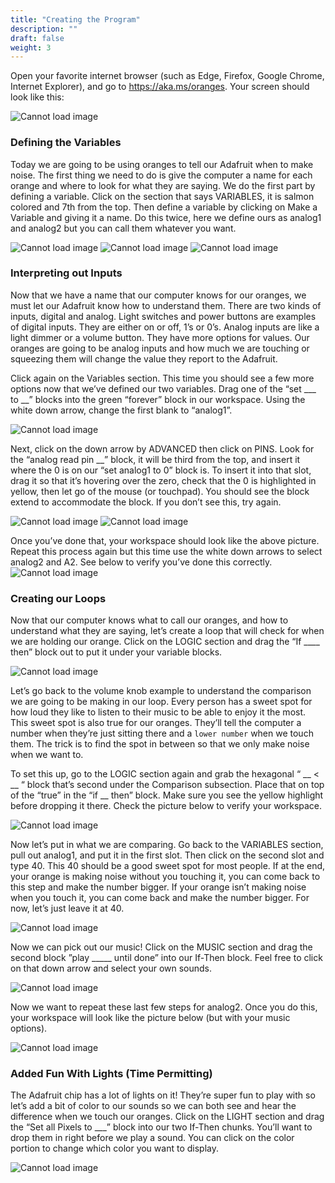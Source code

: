 ```yaml
---
title: "Creating the Program"
description: ""
draft: false
weight: 3
---
```

Open your favorite internet browser (such as Edge, Firefox, Google Chrome, Internet Explorer), and go to https://aka.ms/oranges. Your screen should look like this:

![Cannot load image](img/adafruit.png?classes=border,shadow)

### Defining the Variables 
Today we are going to be using oranges to tell our Adafruit when to make noise. The first thing we need to do is give the computer a name for each orange and where to look for what they are saying. We do the first part by defining a variable. Click on the section that says VARIABLES, it is salmon colored and 7th from the top. Then define a variable by clicking on Make a Variable and giving it a name. Do this twice, here we define ours as analog1 and analog2 but you can call them whatever you want.

![Cannot load image](img/1.png?classes=border,shadow)
![Cannot load image](img/2.png?classes=border,shadow)
![Cannot load image](img/3.png?classes=border,shadow)

### Interpreting out Inputs
Now that we have a name that our computer knows for our oranges, we must let our Adafruit know how to understand them. There are two kinds of inputs, digital and analog. Light switches and power buttons are examples of digital inputs. They are either on or off, 1’s or 0’s. Analog inputs are like a light dimmer or a volume button. They have more options for values. Our oranges are going to be analog inputs and how much we are touching or squeezing them will change the value they report to the Adafruit.

Click again on the Variables section. This time you should see a few more options now that we’ve defined our two variables. Drag one of the “set ___ to __” blocks into the green “forever” block in our workspace. Using the white down arrow, change the first blank to “analog1”.

![Cannot load image](img/4.png?classes=border,shadow)

Next, click on the down arrow by ADVANCED then click on PINS. Look for the “analog read pin __” block, it will be third from the top, and insert it where the 0 is on our “set analog1 to 0” block is. To insert it into that slot, drag it so that it’s hovering over the zero, check that the 0 is highlighted in yellow, then let go of the mouse (or touchpad). You should see the block extend to accommodate the block. If you don’t see this, try again.

![Cannot load image](img/5.png?classes=border,shadow)
![Cannot load image](img/6.png?classes=border,shadow)

Once you’ve done that, your workspace should look like the above picture. Repeat this process again but this time use the white down arrows to select analog2 and A2. See below to verify you’ve done this correctly.
![Cannot load image](img/7.png?classes=border,shadow)

### Creating our Loops
Now that our computer knows what to call our oranges, and how to understand what they are saying, let’s create a loop that will check for when we are holding our orange. Click on the LOGIC section and drag the “If ____ then” block out to put it under your variable blocks.

![Cannot load image](img/8.png?classes=border,shadow)

Let’s go back to the volume knob example to understand the comparison we are going to be making in our loop. Every person has a sweet spot for how loud they like to listen to their music to be able to enjoy it the most. This sweet spot is also true for our oranges. They’ll tell the computer a number when they’re just sitting there and a `lower number` when we touch them. The trick is to find the spot in between so that we only make noise when we want to. 

To set this up, go to the LOGIC section again and grab the hexagonal “ __ < __ “ block that’s second under the Comparison subsection. Place that on top of the “true” in the “if __ then” block. Make sure you see the yellow highlight before dropping it there. Check the picture below to verify your workspace.

![Cannot load image](img/9.png?classes=border,shadow)

Now let’s put in what we are comparing. Go back to the VARIABLES section, pull out analog1, and put it in the first slot. Then click on the second slot and type 40. This 40 should be a good sweet spot for most people. If at the end, your orange is making noise without you touching it, you can come back to this step and make the number bigger. If your orange isn’t making noise when you touch it, you can come back and make the number bigger. For now, let’s just leave it at 40.

![Cannot load image](img/10.png?classes=border,shadow)

Now we can pick out our music! Click on the MUSIC section and drag the second block ”play _____ until done” into our If-Then block. Feel free to click on that down arrow and select your own sounds. 

![Cannot load image](img/11.png?classes=border,shadow)

Now we want to repeat these last few steps for analog2. Once you do this, your workspace will look like the picture below (but with your music options).

![Cannot load image](img/12.png?classes=border,shadow)

### Added Fun With Lights (Time Permitting)
The Adafruit chip has a lot of lights on it! They’re super fun to play with so let’s add a bit of color to our sounds so we can both see and hear the difference when we touch our oranges. Click on the LIGHT section and drag the “Set all Pixels to ___” block into our two If-Then chunks. You’ll want to drop them in right before we play a sound. You can click on the color portion to change which color you want to display.

![Cannot load image](img/13.png?classes=border,shadow)